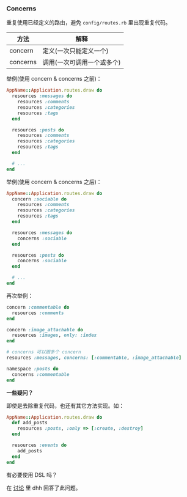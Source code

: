 ### Concerns

重复使用已经定义的路由，避免 `config/routes.rb` 里出现重复代码。

| 方法 | 解释 |
| -- | -- |
| concern | 定义(一次只能定义一个) |
| concerns | 调用(一次可调用一个或多个) |

举例(使用 concern & concerns 之前)：

```ruby
AppName::Application.routes.draw do
  resources :messages do
    resources :comments
    resources :categories
    resources :tags
  end

  resources :posts do
    resources :comments
    resources :categories
    resources :tags
  end

  # ...
end
```

举例(使用 concern & concerns 之后)：

```ruby
AppName::Application.routes.draw do
  concern :sociable do
    resources :comments
    resources :categories
    resources :tags
  end

  resources :messages do
    concerns :sociable
  end

  resources :posts do
    concerns :sociable
  end

  # ...
end
```

再次举例：

```ruby
concern :commentable do
  resources :comments
end

concern :image_attachable do
  resources :images, only: :index
end

# concerns 可以跟多个 concern
resources :messages, concerns: [:commentable, :image_attachable]

namespace :posts do
  concerns :commentable
end
```

**一些疑问？**

即使是去除重复代码，也还有其它方法实现。如：

```ruby
AppName::Application.routes.draw do
  def add_posts
    resources :posts, :only => [:create, :destroy]
  end

  resources :events do
    add_posts
  end
end
```

有必要使用 DSL 吗？

在 [讨论](https://github.com/rails/rails/commit/0dd24728a088fcb4ae616bb5d62734aca5276b1b#commitcomment-1749011) 里 dhh 回答了此问题。
